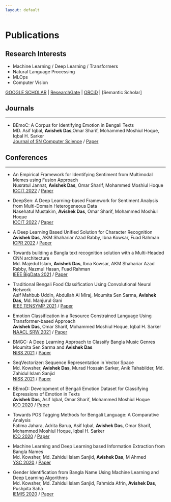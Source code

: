 ```yaml
---
layout: default
---
```


# <span class='red_h1'>Publications</span>

## Research Interests

* Machine Learning / Deep Learning / Transformers
* Natural Language Processing
* MLOps
* Computer Vision

[GOOGLE SCHOLAR](https://scholar.google.com/citations?user=vmA2X1kAAAAJ) | [ResearchGate](https://www.researchgate.net/profile/Avishek-Das-11) | [ORCiD](https://orcid.org/my-orcid?orcid=0000-0002-1589-8322) | [Semantic Scholar]

## Journals
---
* BEmoC: A Corpus for Identifying Emotion in Bengali Texts<br>
MD. Asif Iqbal, **Avishek Das**,Omar Sharif, Mohammed Moshiul Hoque, Iqbal H. Sarker<br>
[Journal of SN Computer Science](https://www.springer.com/journal/42979) / [Paper](https://link.springer.com/article/10.1007%2Fs42979-022-01028-w)


## Conferences
---
* An Empirical Framework for Identifying Sentiment from Multimodal Memes using Fusion Approach<br>
Nusratul Jannat, **Avishek Das**, Omar Sharif, Mohammed Moshiul Hoque<br>
[ICCIT 2022](https://iccit.org.bd/2022/) / [Paper](https://ieeexplore.ieee.org/abstract/document/10054644)

* DeepSen: A Deep Learning-based Framework for Sentiment Analysis from Multi-Domain Heterogeneous Data<br>
Nasehatul Mustakim, **Avishek Das**, Omar Sharif, Mohammed Moshiul Hoque<br>
[ICCIT 2022](https://iccit.org.bd/2022/) / [Paper](https://ieeexplore.ieee.org/abstract/document/10055860/)

* A Deep Learning Based Unified Solution for Character Recognition<br>
**Avishek Das**, AKM Shahariar Azad Rabby, Ibna Kowsar, Fuad Rahman<br>
[ICPR 2022](https://www.icpr2022.com/) / [Paper](https://ieeexplore.ieee.org/abstract/document/9956348)


* Towards building a Bangla text recognition solution with a Multi-Headed CNN architecture<br>
Md. Majedul Islam, **Avishek Das**, Ibna Kowsar, AKM Shahariar Azad Rabby, Nazmul Hasan, Fuad Rahman<br>
[IEEE BigData 2021](https://bigdataieee.org/BigData2021/) / [Paper](https://ieeexplore.ieee.org/document/9671653)

* Traditional Bengali Food Classification Using Convolutional Neural Network<br>
Asif Mahbub Uddin, Abdullah Al Miraj, Moumita Sen Sarma, **Avishek Das**, Md. Manjurul Gani<br>
[IEEE TENSYMP 2021](https://www.tensymp2021.org/2021/) / [Paper](https://ieeexplore.ieee.org/document/9550874)

* Emotion Classification in a Resource Constrained Language Using Transformer-based Approach<br>
**Avishek Das**, Omar Sharif, Mohammed Moshiul Hoque, Iqbal H. Sarker<br>
[NAACL SRW 2021](https://naacl2021-srw.github.io/) / [Paper](https://aclanthology.org/2021.naacl-srw.19/)

* BMGC: A Deep Learning Approach to Classify Bangla Music Genres<br>
Moumita Sen Sarma and **Avishek Das**<br>
[NISS 2021](http://medi-ast.org/NISS2021/) / [Paper](https://dl.acm.org/doi/10.1145/3454127.3456593)

* SeqVectorizer: Sequence Representation in Vector Space<br>
Md. Kowsher, **Avishek Das**, Murad Hossain Sarker, Anik Tahabilder, Md. Zahidul Islam Sanjid<br>
[NISS 2021](http://medi-ast.org/NISS2021/) / [Paper](https://dl.acm.org/doi/10.1145/3454127.3456602)

* BEmoD: Development of Bengali Emotion Dataset for Classifying Expressions of Emotion in Texts<br>
**Avishek Das**, Asif Iqbal, Omar Sharif, Mohammed Moshiul Hoque<br>
[ICO 2020](https://www.icico.info/ico2020-virtual-conference) / [Paper](https://link.springer.com/chapter/10.1007/978-3-030-68154-8_94)


* Towards POS Tagging Methods for Bengali Language: A Comparative Analysis<br>
Fatima Jahara, Adrita Barua, Asif Iqbal, **Avishek Das**, Omar Sharif, Mohammed Moshiul Hoque, Iqbal H. Sarker<br>
[ICO 2020](https://www.icico.info/ico2020-virtual-conference) / [Paper](https://link.springer.com/chapter/10.1007/978-3-030-68154-8_93)

* Machine Learning and Deep Learning based Information Extraction from Bangla Names<br>
Md. Kowsher, Md. Zahidul Islam Sanjid, **Avishek Das**, M Ahmed<br>
[YSC 2020](https://ysc-2020.actcognitive.org/) / [Paper](https://www.sciencedirect.com/science/article/pii/S187705092032398X)

* Gender Identification from Bangla Name Using Machine Learning and Deep Learning Algorithms<br>
Md. Kowsher, Md. Zahidul Islam Sanjid, Fahmida Afrin, **Avishek Das**, Pushpita Saha<br>
[IEMIS 2020](http://iemschoolofit.in/iemis/) / [Paper](https://link.springer.com/chapter/10.1007/978-981-33-4367-2_38)






